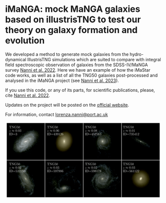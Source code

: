 # iMaNGA: mock MaNGA galaxies based on illustrisTNG to test our theory on galaxy formation and evolution
We developed a method to generate mock galaxies from the hydro-dynamical IllustrisTNG simulations which are suited to compare
with integral field spectroscopic observation of galaxies from the SDSS-IV/MaNGA survey [Nanni et al. 2022](https://www.google.com/search?q=imanga+mnras&oq=imanga+mnras&aqs=chrome.0.69i59j69i61j69i65j69i60j69i61.1736j1j7&sourceid=chrome&ie=UTF-8). 
Here we have an example of how the iMaStar code works, as well as a list of all the TNG50 galaxies post-processed and analysed in the iMaNGA project
(see [Nanni et al. 2023](https://arxiv.org/abs/2211.13146)).

If you use this code, or any of its parts, for scientific publications, please, cite [Nanni et al. 2022](https://www.google.com/search?q=imanga+mnras&oq=imanga+mnras&aqs=chrome.0.69i59j69i61j69i65j69i60j69i61.1736j1j7&sourceid=chrome&ie=UTF-8).

Updates on the project will be posted on the [official website](http://www.icg.port.ac.uk/imanga/).

For information, contact lorenza.nanni@port.ac.uk

![alt text](posterimage-1-e1669227442722.png)
